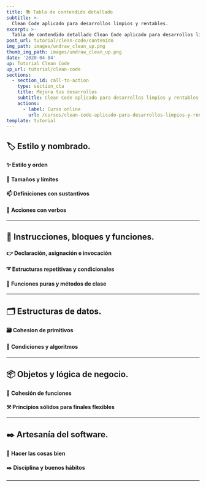 ```yaml
---
title: 📚 Tabla de contendido detallado
subtitle: >-
  Clean Code aplicado para desarrollos limpios y rentables.
excerpt: >-
  Tabla de contendido detallado Clean Code aplicado para desarrollos limpios y rentables
post_url: tutorial/clean-code/contenido
img_path: images/undraw_clean_up.png
thumb_img_path: images/undraw_clean_up.png
date: '2020-04-04'
up: Tutorial Clean Code
up_url: tutorial/clean-code
sections:
  - section_id: call-to-action
    type: section_cta
    title: Mejora tus desarrollos
    subtitle: Clean Code aplicado para desarrollos limpios y rentables.
    actions:
      - label: Curso online
        url: /cursos/clean-code-aplicado-para-desarrollos-limpios-y-rentables/
template: tutorial
---
```


## 🏷️ Estilo y nombrado.

#### ✨ Estilo y orden

#### 📏 Tamaños y límites

#### 📫 Definiciones con sustantivos

#### 💪 Acciones con verbos

---

## 🔀 Instrucciones, bloques y funciones.

#### 👉 Declaración, asignación e invocación

#### ➰ Estructuras repetitivas y condicionales

#### 🧩 Funciones puras y métodos de clase

---

## 🗂️ Estructuras de datos.

#### 🗃️ Cohesion de primitivos

#### 🔱 Condiciones y algoritmos

---

## 📦 Objetos y lógica de negocio.

#### 🧱 Cohesión de funciones

#### ⚒️ Principios sólidos para finales flexibles

---

## ✒️ Artesanía del software.

#### 📝 Hacer las cosas bien

#### ✒️ Disciplina y buenos hábitos

---
